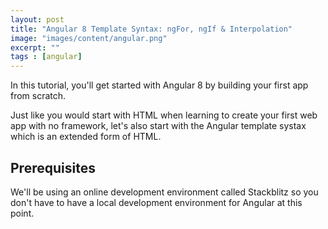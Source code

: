 ```yaml
---
layout: post
title: "Angular 8 Template Syntax: ngFor, ngIf & Interpolation"
image: "images/content/angular.png"
excerpt: "" 
tags : [angular]
---
```


In this tutorial, you'll get started with Angular 8 by building your first app from scratch.

Just like you would start with HTML when learning to create your first web app with no framework, let's also start with the Angular template systax which is an extended form of HTML.


## Prerequisites

We'll be using an online development environment called Stackblitz so you don't have to have a local development environment for Angular at this point.
